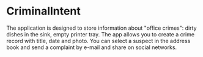 # CriminalIntent
The application is designed to store information about "office crimes": dirty dishes in the sink, empty printer tray.
The app allows you to create a crime record with title, date and photo.
You can select a suspect in the address book and send a complaint by e-mail and share on social networks.

